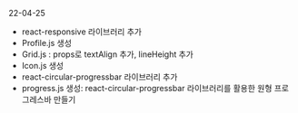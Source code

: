 22-04-25
- react-responsive 라이브러리 추가
- Profile.js 생성
- Grid.js : props로 textAlign 추가, lineHeight 추가
- Icon.js 생성
- react-circular-progressbar 라이브러리 추가
- progress.js 생성: react-circular-progressbar 라이브러리를 활용한 원형 프로그레스바 만들기